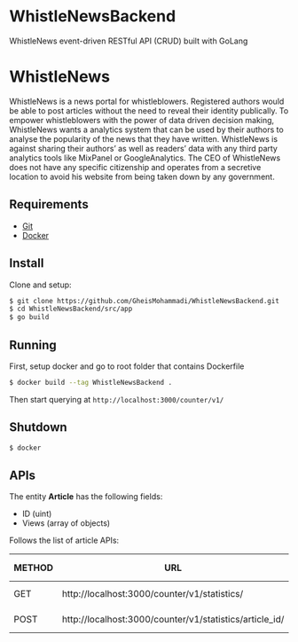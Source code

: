# WhistleNewsBackend
WhistleNews event-driven RESTful API (CRUD) built with GoLang 

# WhistleNews
WhistleNews is a news portal for whistleblowers. Registered authors would be able to post articles without the need to reveal their identity publically. To empower whistleblowers with the power of data driven decision making, WhistleNews wants a analytics system that can be used by their authors to analyse the popularity of the news that they have written. WhistleNews is against sharing their authors’ as well as readers’ data with any third party analytics tools like MixPanel or GoogleAnalytics. The CEO of WhistleNews does not have any specific citizenship and operates from a secretive location to avoid his website from being taken down by any government.

## Requirements

- [Git](https://git-scm.com/)
- [Docker](https://www.docker.com/)

## Install
Clone and setup:

```bash
$ git clone https://github.com/GheisMohammadi/WhistleNewsBackend.git
$ cd WhistleNewsBackend/src/app
$ go build
```
## Running
First, setup docker and go to root folder that contains Dockerfile

```bash
$ docker build --tag WhistleNewsBackend .
```

Then start querying at `http://localhost:3000/counter/v1/`

## Shutdown
```bash
$ docker 
```

## APIs
The entity **Article** has the following fields:

- ID (uint)
- Views (array of objects)

Follows the list of article APIs:

|METHOD|URL|REQUEST HEADERS|REQUEST PAYLOAD|RESPONSE HEADERS|RESPONSE PAYLOAD|
|------|---|---------------|---------------|----------------|----------------|
|GET|http://localhost:3000/counter/v1/statistics/ | | | |Article Object|
|POST|http://localhost:3000/counter/v1/statistics/article_id/ |Content-Type: "application/json"|Article Views||Article Views|
